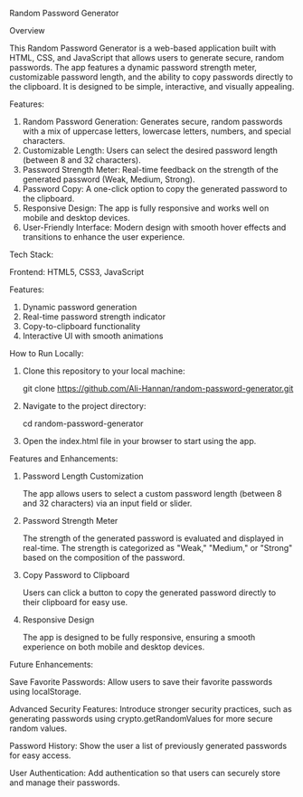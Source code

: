 Random Password Generator

Overview

This Random Password Generator is a web-based application built with HTML, CSS, and JavaScript that allows users to generate secure, random passwords. The app features a dynamic password strength meter, customizable password length, and the ability to copy passwords directly to the clipboard. It is designed to be simple, interactive, and visually appealing.

Features:

1. Random Password Generation: Generates secure, random passwords with a mix of uppercase letters, lowercase letters, numbers, and special characters.
2. Customizable Length: Users can select the desired password length (between 8 and 32 characters).
3. Password Strength Meter: Real-time feedback on the strength of the generated password (Weak, Medium, Strong).
4. Password Copy: A one-click option to copy the generated password to the clipboard.
5. Responsive Design: The app is fully responsive and works well on mobile and desktop devices.
6. User-Friendly Interface: Modern design with smooth hover effects and transitions to enhance the user experience.

Tech Stack:

Frontend: HTML5, CSS3, JavaScript

Features:

1. Dynamic password generation
2. Real-time password strength indicator
3. Copy-to-clipboard functionality
4. Interactive UI with smooth animations

How to Run Locally:

1. Clone this repository to your local machine:

   git clone https://github.com/Ali-Hannan/random-password-generator.git

2. Navigate to the project directory:

   cd random-password-generator

3. Open the index.html file in your browser to start using the app.

Features and Enhancements:

1. Password Length Customization

    The app allows users to select a custom password length (between 8 and 32 characters) via an input field or slider.

2. Password Strength Meter

    The strength of the generated password is evaluated and displayed in real-time. The strength is categorized as "Weak," "Medium," or "Strong" based on the           composition of the password.

3. Copy Password to Clipboard

    Users can click a button to copy the generated password directly to their clipboard for easy use.

4. Responsive Design

   The app is designed to be fully responsive, ensuring a smooth experience on both mobile and desktop devices.


Future Enhancements: 

Save Favorite Passwords: Allow users to save their favorite passwords using localStorage.

Advanced Security Features: Introduce stronger security practices, such as generating passwords using crypto.getRandomValues for more secure random values.

Password History: Show the user a list of previously generated passwords for easy access.

User Authentication: Add authentication so that users can securely store and manage their passwords.
